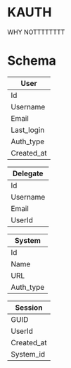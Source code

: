 # KAUTH

WHY NOTTTTTTTT

# Schema

|User      |
|----------|
|Id        |
|Username  |
|Email     |
|Last_login|
|Auth_type |
|Created_at|

|Delegate  |
|----------|
|Id        |
|Username  |
|Email     |
|UserId    |

|System    |
|----------|
|Id        |
|Name      |
|URL       |
|Auth_type |

|Session   |
|----------|
|GUID      |
|UserId    |
|Created_at|
|System_id |
